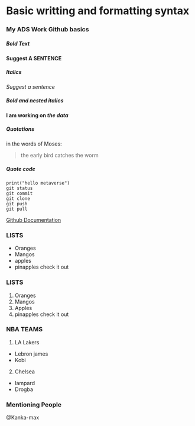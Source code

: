 # Basic writting and formatting syntax
### My ADS Work Github basics

##### Bold Text
**Suggest A SENTENCE**

##### Italics
*Suggest a sentence*

##### Bold and nested italics

**I am working on *the data***
##### Quotations
in the words of Moses:
> the early bird catches the worm

##### Quote code
```
print("hello metaverse")
git status
git commit
git clone
git push
git pull
```
[Github Documentation](https://docs.github.com/en)

### LISTS
- Oranges
- Mangos
- apples
- pinapples
check it out

### LISTS
1. Oranges
2. Mangos
3. Apples
4. pinapples
check it out

### NBA TEAMS
1. LA Lakers
  - Lebron james
  - Kobi
  
2. Chelsea
  - lampard
  - Drogba
### Mentioning People
@Kanka-max
